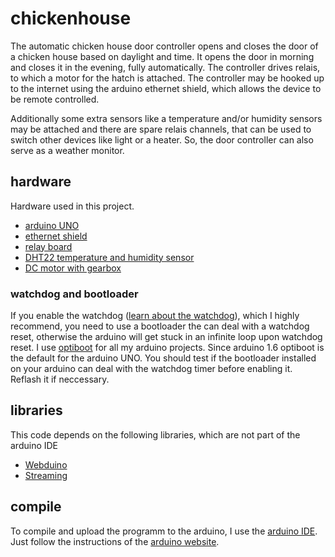 # chickenhouse
The automatic chicken house door controller opens and closes the door of a
chicken house based on daylight and time. It opens the door in morning and closes it 
in the evening, fully automatically. The controller drives relais, to which a motor for
the hatch is attached. The controller may be hooked up to the internet using the 
arduino ethernet shield, which allows the device to be remote controlled.

Additionally some extra sensors like a temperature and/or humidity sensors may be attached 
and there are spare relais channels, that can be used to switch other devices like light 
or a heater. So, the door controller can also serve as a weather monitor.

## hardware
Hardware used in this project.
 * [arduino UNO](http://www.arduino.cc/en/Main/ArduinoBoardUno)
 * [ethernet shield](http://www.arduino.cc/en/Main/ArduinoEthernetShield)
 * [relay board](http://www.sainsmart.com/4-channel-5v-relay-module-for-pic-arm-avr-dsp-arduino-msp430-ttl-logic.html)
 * [DHT22 temperature and humidity sensor](https://www.sparkfun.com/products/10167)
 * [DC motor with gearbox](http://www.mfacomodrills.com/gearboxes/919d_series.html)

### watchdog and bootloader
If you enable the watchdog ([learn about the watchdog](http://playground.arduino.cc/Main/ArduinoReset)), which I highly recommend, you need to use a bootloader the can deal with a watchdog reset, otherwise the arduino will get stuck in an infinite loop upon watchdog reset. I use [optiboot](https://github.com/Optiboot/optiboot) for all my arduino projects. Since arduino 1.6 optiboot is the default for the arduino UNO. You should test if the bootloader installed on your arduino can deal with the watchdog timer before enabling it. Reflash it if neccessary.

## libraries
This code depends on the following libraries, which are not part of the arduino IDE
 * [Webduino](https://github.com/sirleech/Webduino)
 * [Streaming](http://arduiniana.org/libraries/streaming/)
 
## compile
To compile and upload the programm to the arduino, I use the [arduino IDE](http://www.arduino.cc/Main/Software). Just follow the instructions of the [arduino website](http://www.arduino.cc/en/Guide/HomePage).


